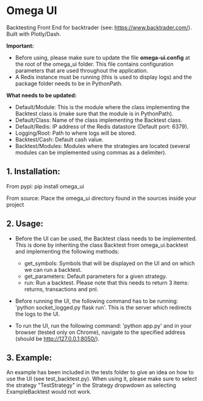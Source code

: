 # Omega UI

Backtesting Front End for backtrader (see: https://www.backtrader.com/). Built with Plotly/Dash.

**Important:**
* Before using, please make sure to update the file **omega-ui.config** at the root of the omega_ui folder.
This file contains configuration parameters that are used throughout the application.
* A Redis instance must be running (this is used to display logs) and the package folder needs to be in PythonPath.

**What needs to be updated:**
* Default/Module: This is the module where the class implementing the Backtest class is (make sure that the module is in
PythonPath).
* Default/Class: Name of the class implementing the Backtest class.
* Default/Redis: IP address of the Redis datastore (Default port: 6379).
* Logging/Root: Path to where logs will be stored.
* Backtest/Cash: Default cash value.
* Backtest/Modules: Modules where the strategies are located (several modules can be implemented using commas as
a delimiter).


## 1. Installation:
From pypi: pip install omega_ui

From source: Place the omega_ui directory found in the sources inside your project

## 2. Usage:
  * Before the UI can be used, the Backtest class needs to be implemented. This is done by inheriting the class Backtest
from omega_ui.backtest and implementing the following methods:
    * get_symbols: Symbols that will be displayed on the UI and on which we can run a backtest.
    * get_parameters: Default parameters for a given strategy.
    * run: Run a backtest. Please note that this needs to return 3 items: returns, transactions and pnl.

  * Before running the UI, the following command has to be running: 'python socket_logged.py flask run'. This is the
server which redirects the logs to the UI.

  * To run the UI, run the following command: 'python app.py' and in your browser (tested only on Chrome), navigate to
the specified address (should be http://127.0.0.1:8050/).

## 3. Example:
An example has been included in the tests folder to give an idea on how to use the UI (see test_backtest.py). When
using it, please make sure to select the strategy "TestStrategy" in the Strategy dropwdown as selecting ExampleBacktest
would not work.